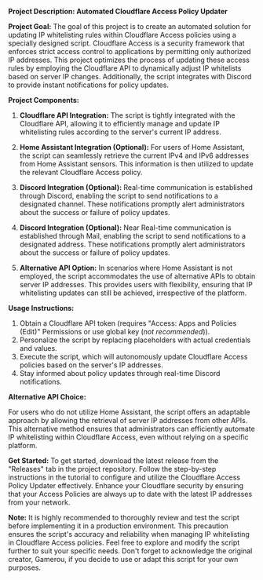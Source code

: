 **Project Description: Automated Cloudflare Access Policy Updater**

**Project Goal:**
The goal of this project is to create an automated solution for updating IP whitelisting rules within Cloudflare Access policies using a specially designed script. Cloudflare Access is a security framework that enforces strict access control to applications by permitting only authorized IP addresses. This project optimizes the process of updating these access rules by employing the Cloudflare API to dynamically adjust IP whitelists based on server IP changes. Additionally, the script integrates with Discord to provide instant notifications for policy updates.

**Project Components:**

1. **Cloudflare API Integration:**
   The script is tightly integrated with the Cloudflare API, allowing it to efficiently manage and update IP whitelisting rules according to the server's current IP address.

2. **Home Assistant Integration (Optional):**
   For users of Home Assistant, the script can seamlessly retrieve the current IPv4 and IPv6 addresses from Home Assistant sensors. This information is then utilized to update the relevant Cloudflare Access policy.

3. **Discord Integration (Optional):**
   Real-time communication is established through Discord, enabling the script to send notifications to a designated channel. These notifications promptly alert administrators about the success or failure of policy updates.

4. **Discord Integration (Optional):**
   Near Real-time communication is established through Mail, enabling the script to send notifications to a designated address. These notifications promptly alert administrators about the success or failure of policy updates.

5. **Alternative API Option:**
   In scenarios where Home Assistant is not employed, the script accommodates the use of alternative APIs to obtain server IP addresses. This provides users with flexibility, ensuring that IP whitelisting updates can still be achieved, irrespective of the platform.

**Usage Instructions:**

1. Obtain a Cloudflare API token (requires "Access: Apps and Policies (Edit)" Permissions or use global key (*not recommended*)).
2. Personalize the script by replacing placeholders with actual credentials and values.
3. Execute the script, which will autonomously update Cloudflare Access policies based on the server's IP addresses.
4. Stay informed about policy updates through real-time Discord notifications.

**Alternative API Choice:**

For users who do not utilize Home Assistant, the script offers an adaptable approach by allowing the retrieval of server IP addresses from other APIs. This alternative method ensures that administrators can efficiently automate IP whitelisting within Cloudflare Access, even without relying on a specific platform.

**Get Started:**
To get started, download the latest release from the "Releases" tab in the project repository. Follow the step-by-step instructions in the tutorial to configure and utilize the Cloudflare Access Policy Updater effectively. Enhance your Cloudflare security by ensuring that your Access Policies are always up to date with the latest IP addresses from your network.

**Note:**
It is highly recommended to thoroughly review and test the script before implementing it in a production environment. This precaution ensures the script's accuracy and reliability when managing IP whitelisting in Cloudflare Access policies. Feel free to explore and modify the script further to suit your specific needs. Don't forget to acknowledge the original creator, Gamerou, if you decide to use or adapt this script for your own purposes.
